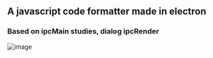 ## A javascript code formatter made in electron

### Based on ipcMain studies, dialog ipcRender

![image](https://user-images.githubusercontent.com/77704994/131188290-433cb9c2-2493-4cfd-bebf-04938e0350f5.png)
